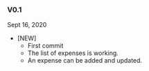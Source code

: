 ### V0.1

Sept 16, 2020

-  [NEW]
   -  First commit
   -  The list of expenses is working.
   -  An expense can be added and updated.
